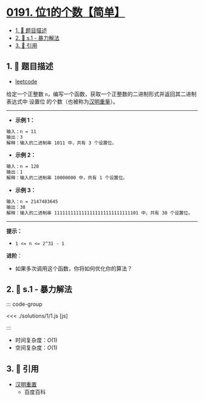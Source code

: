 # [0191. 位1的个数【简单】](https://github.com/tnotesjs/TNotes.leetcode/tree/main/notes/0191.%20%E4%BD%8D1%E7%9A%84%E4%B8%AA%E6%95%B0%E3%80%90%E7%AE%80%E5%8D%95%E3%80%91)

<!-- region:toc -->

- [1. 📝 题目描述](#1--题目描述)
- [2. 🎯 s.1 - 暴力解法](#2--s1---暴力解法)
- [3. 🔗 引用](#3--引用)

<!-- endregion:toc -->

## 1. 📝 题目描述

- [leetcode](https://leetcode.cn/problems/number-of-1-bits/)

给定一个正整数 `n`，编写一个函数，获取一个正整数的二进制形式并返回其二进制表达式中 设置位 的个数（也被称为[汉明重量][1]）。

---

- **示例 1：**

```txt
输入：n = 11
输出：3
解释：输入的二进制串 1011 中，共有 3 个设置位。
```

- **示例 2：**

```txt
输入：n = 128
输出：1
解释：输入的二进制串 10000000 中，共有 1 个设置位。
```

- **示例 3：**

```txt
输入：n = 2147483645
输出：30
解释：输入的二进制串 1111111111111111111111111111101 中，共有 30 个设置位。
```

---

**提示：**

- `1 <= n <= 2^31 - 1`

**进阶**：

- 如果多次调用这个函数，你将如何优化你的算法？

## 2. 🎯 s.1 - 暴力解法

::: code-group

<<< ./solutions/1/1.js [js]

:::

- 时间复杂度：$O(1)$
- 空间复杂度：$O(1)$

## 3. 🔗 引用

- [汉明重置][1]
  - 百度百科

[1]: https://baike.baidu.com/item/%E6%B1%89%E6%98%8E%E9%87%8D%E9%87%8F
